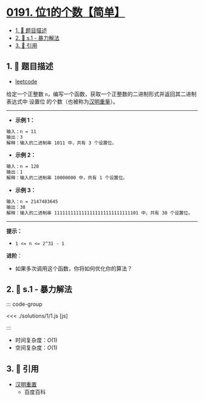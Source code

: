 # [0191. 位1的个数【简单】](https://github.com/tnotesjs/TNotes.leetcode/tree/main/notes/0191.%20%E4%BD%8D1%E7%9A%84%E4%B8%AA%E6%95%B0%E3%80%90%E7%AE%80%E5%8D%95%E3%80%91)

<!-- region:toc -->

- [1. 📝 题目描述](#1--题目描述)
- [2. 🎯 s.1 - 暴力解法](#2--s1---暴力解法)
- [3. 🔗 引用](#3--引用)

<!-- endregion:toc -->

## 1. 📝 题目描述

- [leetcode](https://leetcode.cn/problems/number-of-1-bits/)

给定一个正整数 `n`，编写一个函数，获取一个正整数的二进制形式并返回其二进制表达式中 设置位 的个数（也被称为[汉明重量][1]）。

---

- **示例 1：**

```txt
输入：n = 11
输出：3
解释：输入的二进制串 1011 中，共有 3 个设置位。
```

- **示例 2：**

```txt
输入：n = 128
输出：1
解释：输入的二进制串 10000000 中，共有 1 个设置位。
```

- **示例 3：**

```txt
输入：n = 2147483645
输出：30
解释：输入的二进制串 1111111111111111111111111111101 中，共有 30 个设置位。
```

---

**提示：**

- `1 <= n <= 2^31 - 1`

**进阶**：

- 如果多次调用这个函数，你将如何优化你的算法？

## 2. 🎯 s.1 - 暴力解法

::: code-group

<<< ./solutions/1/1.js [js]

:::

- 时间复杂度：$O(1)$
- 空间复杂度：$O(1)$

## 3. 🔗 引用

- [汉明重置][1]
  - 百度百科

[1]: https://baike.baidu.com/item/%E6%B1%89%E6%98%8E%E9%87%8D%E9%87%8F
